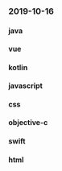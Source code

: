 ### 2019-10-16

#### java

#### vue

#### kotlin

#### javascript

#### css

#### objective-c

#### swift

#### html
